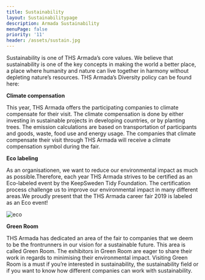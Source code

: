 ```yaml
---
title: Sustainability
layout: Sustainabilitypage
description: Armada Sustainability
menuPage: false
priority: '11'
header: /assets/sustain.jpg
---
```

Sustainability is one of THS Armada’s core values. We believe that sustainability is one of the key concepts in making the world a better place, a place where humanity and nature can live together in harmony without depleting nature’s resources. THS Armada’s Diversity  policy can be found here:

**Climate compensation**

This year, THS Armada offers the participating companies to climate compensate for their visit. The climate compensation is done by either investing in sustainable projects in developing countries, or by planting trees. The emission calculations are based on transportation of participants and goods, waste, food use and energy usage. The companies that climate compensate their visit through THS Armada will receive a climate compensation symbol during the fair.

**Eco labeling**

As an organisationen, we want to reduce our environmental impact as much as possible.Therefore, each year THS Armada strives to be certified as an Eco-labeled event by the KeepSweden Tidy Foundation. The certification process challenge us to improve our environmental impact in many different areas.We proudly present that the THS Armada career fair 2019 is labeled as an Eco event!

![eco](/assets/image003.jpg)

**Green Room**

THS Armada has dedicated an area of the fair to companies that we deem to be the frontrunners in our vision for a sustainable future. This area is called Green Room. The exhibitors in Green Room are eager to share their work in regards to minimising their environmental impact. Visiting Green Room is a must if you’re interested in sustainability, the sustainability field or if you want to know how different companies can work with sustainability.
